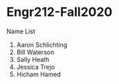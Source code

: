 # Engr212-Fall2020

Name List
1. Aaron Schlichting
2. Bill Waterson
3. Sally Heath
4. Jessica Trejo
5. Hicham Hamed

